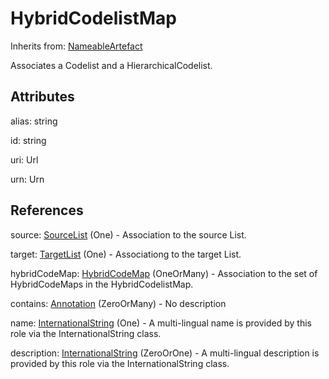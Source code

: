 
# HybridCodelistMap

Inherits from: [NameableArtefact](../Base/NameableArtefact.md)



Associates a Codelist and a HierarchicalCodelist.

## Attributes

alias: string

id: string

uri: Url

urn: Urn



## References

source: [SourceList](SourceList.md) (One) - Association to the source List.

target: [TargetList](TargetList.md) (One) - Associationg to the target List.

hybridCodeMap: [HybridCodeMap](HybridCodeMap.md) (OneOrMany) - Association to the set of HybridCodeMaps in the HybridCodelistMap.

contains: [Annotation](../Base/Annotation.md) (ZeroOrMany) - No description

name: [InternationalString](../Base/InternationalString.md) (One) - A multi-lingual name is provided by this role via the InternationalString class.

description: [InternationalString](../Base/InternationalString.md) (ZeroOrOne) - A multi-lingual description is provided by this role via the InternationalString class.




